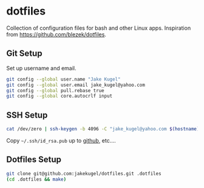 # dotfiles
Collection of configuration files for bash and other Linux apps.  Inspiration from https://github.com/blezek/dotfiles.

## Git Setup

Set up username and email.

``` sh
git config --global user.name "Jake Kugel"
git config --global user.email jake_kugel@yahoo.com
git config --global pull.rebase true
git config --global core.autocrlf input
```

## SSH Setup

``` sh
cat /dev/zero | ssh-keygen -b 4096 -C "jake_kugel@yahoo.com $(hostname)" -q -N ""
```

Copy `~/.ssh/id_rsa.pub` up to [github](https://github.com/settings/keys), etc....

## Dotfiles Setup
``` sh
git clone git@github.com:jakekugel/dotfiles.git .dotfiles
(cd .dotfiles && make)
```

